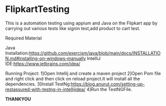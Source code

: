 # FlipkartTesting


This is a automation testing using appium and Java on the Flipkart app by carrying out various tests like signin test,add product to cart test. 



Required Material

Java Installation:https://github.com/exercism/java/blob/main/docs/INSTALLATION.md#installing-on-windows-manually
IntelliJ IDE:https://www.jetbrains.com/idea/

Running Project:
1]Open Intellij and create a maven project 
2]Open Pom file and right click and then click on reload project.It will install all the dependencies.
3]Install TestNg:https://blog.anurut.com/setting-up-restassured-with-testng-in-intellijidea/
4]Run the TestNGFile.

**THANKYOU**
